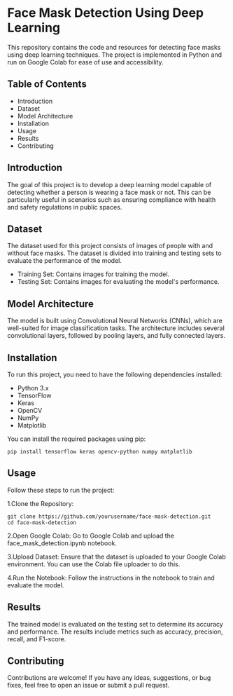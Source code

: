 # Face Mask Detection Using Deep Learning

This repository contains the code and resources for detecting face masks using deep learning techniques. The project is implemented in Python and run on Google Colab for ease of use and accessibility.

## Table of Contents

  - Introduction
  - Dataset
  - Model Architecture
  - Installation
  - Usage
  - Results
  - Contributing

## Introduction

The goal of this project is to develop a deep learning model capable of detecting whether a person is wearing a face mask or not. This can be particularly useful in scenarios such as ensuring compliance with health and safety regulations in public spaces.

## Dataset

The dataset used for this project consists of images of people with and without face masks. The dataset is divided into training and testing sets to evaluate the performance of the model.
  - Training Set: Contains images for training the model.
  - Testing Set: Contains images for evaluating the model's performance.

## Model Architecture
The model is built using Convolutional Neural Networks (CNNs), which are well-suited for image classification tasks. The architecture includes several convolutional layers, followed by pooling layers, and fully connected layers.

## Installation
To run this project, you need to have the following dependencies installed:

  - Python 3.x
  - TensorFlow
  - Keras
  - OpenCV
  - NumPy
  - Matplotlib

You can install the required packages using pip:

    pip install tensorflow keras opencv-python numpy matplotlib

## Usage
Follow these steps to run the project:

1.Clone the Repository:

    git clone https://github.com/yourusername/face-mask-detection.git
    cd face-mask-detection

2.Open Google Colab:
Go to Google Colab and upload the face_mask_detection.ipynb notebook.

3.Upload Dataset:
Ensure that the dataset is uploaded to your Google Colab environment. You can use the Colab file uploader to do this.

4.Run the Notebook:
Follow the instructions in the notebook to train and evaluate the model.

## Results
The trained model is evaluated on the testing set to determine its accuracy and performance. The results include metrics such as accuracy, precision, recall, and F1-score.

## Contributing
Contributions are welcome! If you have any ideas, suggestions, or bug fixes, feel free to open an issue or submit a pull request.




